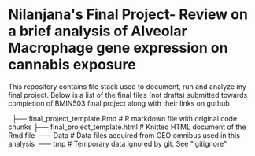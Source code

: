 # Nilanjana's Final Project- Review on a brief analysis of Alveolar Macrophage gene expression on cannabis exposure

This repository contains file stack used to document, run and analyze my final project. Below is a list of the final files (not drafts) submitted towards completion of BMIN503 final project along with their links on guthub

.
├── final_project_template.Rmd     # R markdown file with original code chunks
├── final_project_template.html    # Knitted HTML document of the Rmd file 
├── Data                           # Data files acquired from GEO omnibus used in this analysis
└── tmp                            # Temporary data ignored by git. See ".gitignore"
